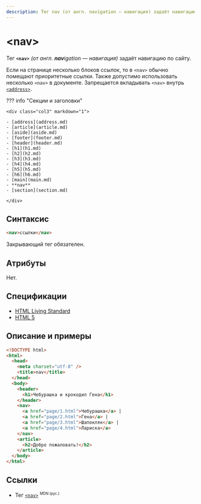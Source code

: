 ```yaml
---
description: Тег nav (от англ. navigation — навигация) задаёт навигацию по сайту
---
```


# &lt;nav&gt;

Тег **`<nav>`** _(от англ. **nav**igation — навигация)_ задаёт навигацию по сайту.

Если на странице несколько блоков ссылок, то в `<nav>` обычно помещают приоритетные ссылки. Также допустимо использовать несколько `<nav>` в документе. Запрещается вкладывать `<nav>` внутрь [`<address>`](address.md).

??? info "Секции и заголовки"

    <div class="col3" markdown="1">

    - [address](address.md)
    - [article](article.md)
    - [aside](aside.md)
    - [footer](footer.md)
    - [header](header.md)
    - [h1](h1.md)
    - [h2](h2.md)
    - [h3](h3.md)
    - [h4](h4.md)
    - [h5](h5.md)
    - [h6](h6.md)
    - [main](main.md)
    - **nav**
    - [section](section.md)

    </div>

## Синтаксис

```html
<nav>ссылки</nav>
```

Закрывающий тег обязателен.

## Атрибуты

Нет.

## Спецификации

- [HTML Living Standard](https://html.spec.whatwg.org/multipage/sections.html#the-nav-element)
- [HTML 5](http://www.w3.org/TR/html5/sections.html#the-nav-element)

## Описание и примеры

```html
<!DOCTYPE html>
<html>
  <head>
    <meta charset="utf-8" />
    <title>nav</title>
  </head>
  <body>
    <header>
      <h1>Чебурашка и крокодил Гена</h1>
    </header>
    <nav>
      <a href="page/1.html">Чебурашка</a> |
      <a href="page/2.html">Гена</a> |
      <a href="page/3.html">Шапокляк</a> |
      <a href="page/4.html">Лариска</a>
    </nav>
    <article>
      <h2>Добро пожаловать!</h2>
    </article>
  </body>
</html>
```

## Ссылки

- Тег [`<nav>`](https://developer.mozilla.org/ru/docs/Web/HTML/Element/nav) <sup><small>MDN (рус.)</small></sup>

